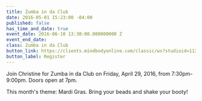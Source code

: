 ```yaml
---
title: Zumba in da Club
date: 2016-05-01 15:23:00 -04:00
published: false
has_time_and_date: true
event_date: 2016-06-10 13:30:00.000000000 Z
event_end_date: 
class: Zumba in da Club
button_link: https://clients.mindbodyonline.com/classic/ws?studioid=112719&stype=-7&sTG=26&sVT=18
button_label: Register
---
```


Join Christine for Zumba in da Club on Friday, April 29, 2016, from 7:30pm-9:00pm. Doors open at 7pm.

This month's theme: Mardi Gras. Bring your beads and shake your booty!
